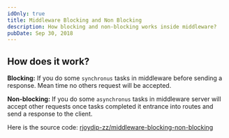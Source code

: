 ```yaml
---
idOnly: true
title: Middleware Blocking and Non Blocking
description: How blocking and non-blocking works inside middleware?
pubDate: Sep 30, 2018
---
```


## How does it work?

**Blocking:** If you do some `synchronus` tasks in middleware before sending a response. Mean time no others request will be accepted.

**Non-blocking:** If you do some `asynchronus` tasks in middleware server will accept other requests once tasks completed it entrance into routes and send a response to the client.

Here is the source code: [rjoydip-zz/middleware-blocking-non-blocking](https://github.com/rjoydip-zz/middleware-blocking-non-blocking)
